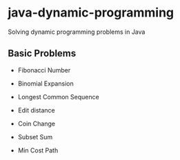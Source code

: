 # java-dynamic-programming

Solving dynamic programming problems in Java

## Basic Problems

* Fibonacci Number
* Binomial Expansion
* Longest Common Sequence

* Edit distance
* Coin Change
* Subset Sum
* Min Cost Path
